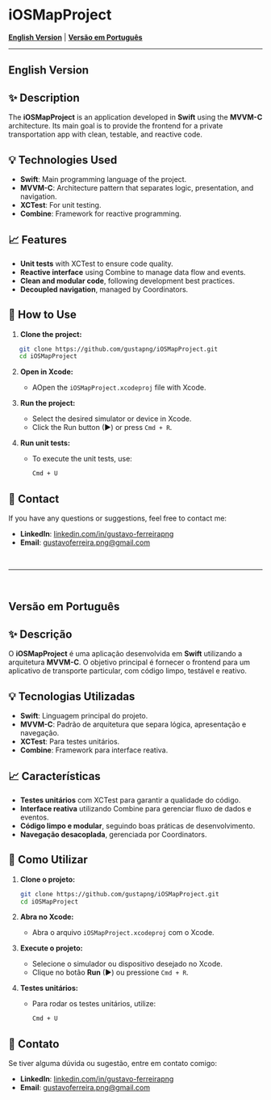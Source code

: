 # iOSMapProject

[**English Version**](#english-version) | [**Versão em Português**](#versao-em-portugues)

---

## English Version

## ✨ Description

The **iOSMapProject** is an application developed in **Swift** using the **MVVM-C** architecture. Its main goal is to provide the frontend for a private transportation app with clean, testable, and reactive code.

## 💡 Technologies Used

- **Swift**: Main programming language of the project.
- **MVVM-C**: Architecture pattern that separates logic, presentation, and navigation.
- **XCTest**: For unit testing.
- **Combine**: Framework for reactive programming.

## 📈 Features

- **Unit tests** with XCTest to ensure code quality.
- **Reactive interface** using Combine to manage data flow and events.
- **Clean and modular code**, following development best practices.
- **Decoupled navigation**, managed by Coordinators.

## 🔄 How to Use

1. **Clone the project:**

```bash
   git clone https://github.com/gustapng/iOSMapProject.git
   cd iOSMapProject
```
2. **Open in Xcode:**
   - AOpen the `iOSMapProject.xcodeproj` file with Xcode.

3. **Run the project:**
   - Select the desired simulator or device in Xcode.
   - Click the Run button (▶) or press `Cmd + R`.

4. **Run unit tests:**
   - To execute the unit tests, use:
     ```bash
     Cmd + U
     ```

## 📢 Contact

If you have any questions or suggestions, feel free to contact me:

- **LinkedIn**: [linkedin.com/in/gustavo-ferreirapng](https://linkedin.com/in/gustavo-ferreirapng)
- **Email**: gustavoferreira.png@gmail.com

<br><hr><br>

## Versão em Português

## ✨ Descrição

O **iOSMapProject** é uma aplicação desenvolvida em **Swift** utilizando a arquitetura **MVVM-C**. O objetivo principal é fornecer o frontend para um aplicativo de transporte particular, com código limpo, testável e reativo.

## 💡 Tecnologias Utilizadas

- **Swift**: Linguagem principal do projeto.
- **MVVM-C**: Padrão de arquitetura que separa lógica, apresentação e navegação.
- **XCTest**: Para testes unitários.
- **Combine**: Framework para interface reativa.

## 📈 Características

- **Testes unitários** com XCTest para garantir a qualidade do código.
- **Interface reativa** utilizando Combine para gerenciar fluxo de dados e eventos.
- **Código limpo e modular**, seguindo boas práticas de desenvolvimento.
- **Navegação desacoplada**, gerenciada por Coordinators.

## 🔄 Como Utilizar

1. **Clone o projeto:**

   ```bash
   git clone https://github.com/gustapng/iOSMapProject.git
   cd iOSMapProject
   ```

2. **Abra no Xcode:**
   - Abra o arquivo `iOSMapProject.xcodeproj` com o Xcode.

3. **Execute o projeto:**
   - Selecione o simulador ou dispositivo desejado no Xcode.
   - Clique no botão **Run** (▶) ou pressione `Cmd + R`.

4. **Testes unitários:**
   - Para rodar os testes unitários, utilize:
     ```bash
     Cmd + U
     ```

## 📢 Contato

Se tiver alguma dúvida ou sugestão, entre em contato comigo:

- **LinkedIn**: [linkedin.com/in/gustavo-ferreirapng](https://linkedin.com/in/gustavo-ferreirapng)
- **Email**: gustavoferreira.png@gmail.com
